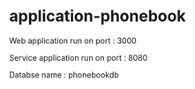 # application-phonebook

Web application run on port : 3000

Service application run on port : 8080

Databse name : phonebookdb
